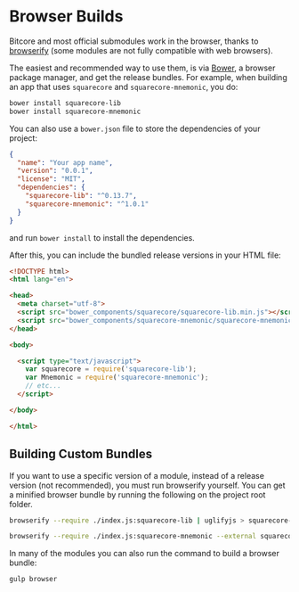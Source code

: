 # Browser Builds
Bitcore and most official submodules work in the browser, thanks to [browserify](http://browserify.org/) (some modules are not fully compatible with web browsers).

The easiest and recommended way to use them, is via [Bower](http://bower.io/), a browser package manager, and get the release bundles. For example, when building an app that uses `squarecore` and `squarecore-mnemonic`, you do:

```sh
bower install squarecore-lib
bower install squarecore-mnemonic
```

You can also use a `bower.json` file to store the dependencies of your project:

```json
{
  "name": "Your app name",
  "version": "0.0.1",
  "license": "MIT",
  "dependencies": {
    "squarecore-lib": "^0.13.7",
    "squarecore-mnemonic": "^1.0.1"
  }
}
```

and run `bower install` to install the dependencies.

After this, you can include the bundled release versions in your HTML file:

```html
<!DOCTYPE html>
<html lang="en">

<head>
  <meta charset="utf-8">
  <script src="bower_components/squarecore/squarecore-lib.min.js"></script>
  <script src="bower_components/squarecore-mnemonic/squarecore-mnemonic.min.js"></script>
</head>

<body>

  <script type="text/javascript">
    var squarecore = require('squarecore-lib');
    var Mnemonic = require('squarecore-mnemonic');
    // etc...
  </script>

</body>

</html>
```

## Building Custom Bundles
If you want to use a specific version of a module, instead of a release version (not recommended), you must run browserify yourself.  You can get a minified browser bundle by running the following on the project root folder.

```sh
browserify --require ./index.js:squarecore-lib | uglifyjs > squarecore-lib.min.js
```

```sh
browserify --require ./index.js:squarecore-mnemonic --external squarecore-lib | uglifyjs > squarecore-mnemonic.min.js
```

In many of the modules you can also run the command to build a browser bundle:
```sh
gulp browser
```
